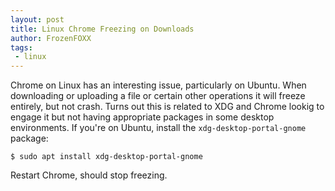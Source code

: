 ```yaml
---
layout: post
title: Linux Chrome Freezing on Downloads
author: FrozenFOXX
tags:
 - linux
---
```


Chrome on Linux has an interesting issue, particularly on Ubuntu. When downloading or uploading a file or certain other operations it will freeze entirely, but not crash. Turns out this is related to XDG and Chrome lookig to engage it but not having appropriate packages in some desktop environments. If you're on Ubuntu, install the `xdg-desktop-portal-gnome` package:

```
$ sudo apt install xdg-desktop-portal-gnome
```

Restart Chrome, should stop freezing.
